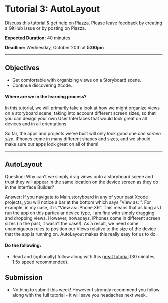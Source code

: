 # Tutorial 3: AutoLayout

Discuss this tutorial & get help on [Piazza](https:///www.piazza.com/upenn/fall2021/cis1952012021c/home).
Please leave feedback by creating a GitHub issue or by posting on Piazza.

**Expected Duration:** 40 minutes

**Deadline:** Wednesday, October 20th at **5:00pm**

- - - -

## Objectives
* Get comfortable with organizing views on a Storyboard scene.
* Continue discovering Xcode.


#### Where are we in the learning process?  
In this tutorial, we will primarily take a look at how we might organize views on a storyboard scene, taking into account different screen sizes, so that you can design your own User Interfaces that would look great on all devices and in all orientations.

So far, the apps and projects we've built will only look good one *one screen size*. iPhones come in many different shapes and sizes, and we should make sure our apps look great on all of them!

---

## AutoLayout

Question: 
Why can’t we simply drag views onto a storyboard scene and trust they will appear in the same location on the device screen as they do in the Interface Builder?

Answer:
If you navigate to Main.storyboard in any of your past Xcode projects, you will notice a bar at the bottom which says “View as: <device type>”. For example, in my case, it is “View as: iPhone XR”. This means that as long as I run the app on this particular device type, I am fine with simply dragging and dropping views. However, nowadays, iPhones come in different screen sizes (in the past, it wasn’t the case!). As a result, we need some unambiguous rules to position our Views relative to the size of the device that the app is running on. AutoLayout makes this really easy for us to do.


#### Do the following:
* Read and (optionally) follow along with this [great tutorial](https://www.youtube.com/watch?v=emojd8GFB0o) (30 minutes, 1.5x speed recommended).

## Submission

* Nothing to submit this week! However I strongly recommend you follow along with the full tutorial - it will save you headaches next week.
